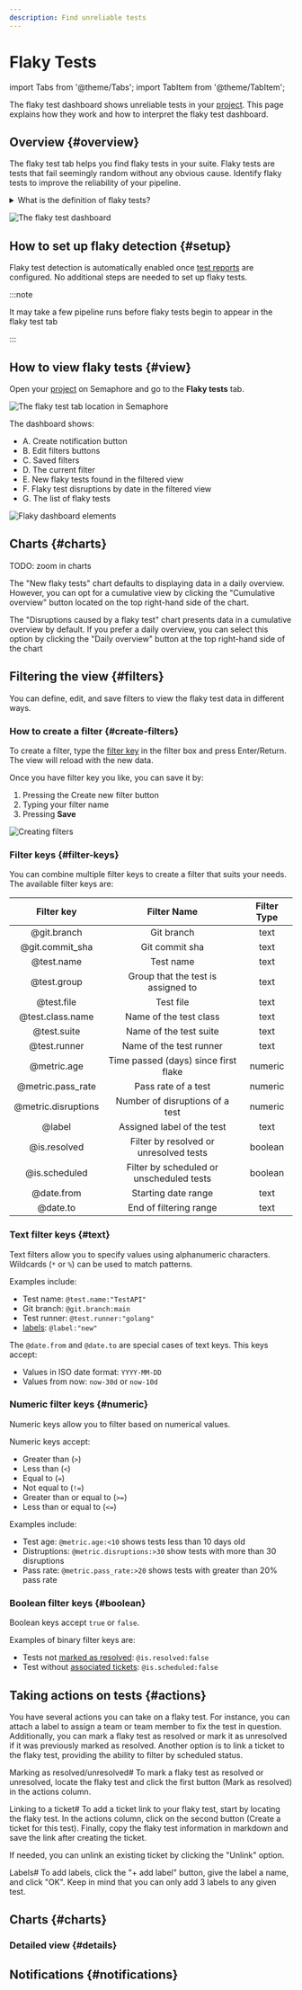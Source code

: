 ```yaml
---
description: Find unreliable tests
---
```


# Flaky Tests

import Tabs from '@theme/Tabs';
import TabItem from '@theme/TabItem';

The flaky test dashboard shows unreliable tests in your [project](./projects). This page explains how they work and how to interpret the flaky test dashboard.

## Overview {#overview}

The flaky test tab helps you find flaky tests in your suite. Flaky tests are tests that fail seemingly random without any obvious cause. Identify flaky tests to improve the reliability of your pipeline.

<details>
<summary>What is the definition of flaky tests?</summary>
<div>

A test is considered flaky when one of these conditions happen:

- The test produces different results for the same Git commit
- A passing test that begins to behave unreliably once merged into a branch

</div>
</details>

![The flaky test dashboard](./img/flaky-test-ui-overview.jpg)

## How to set up flaky detection {#setup}

Flaky test detection is automatically enabled once [test reports](./test-reports) are configured. No additional steps are needed to set up flaky tests.

:::note 

It may take a few pipeline runs before flaky tests begin to appear in the flaky test tab

:::

## How to view flaky tests {#view}

Open your [project](./projects) on Semaphore and go to the **Flaky tests** tab.

![The flaky test tab location in Semaphore](./img/flaky-test-tab.jpg)

The dashboard shows:

- A. Create notification button
- B. Edit filters buttons
- C. Saved filters
- D. The current filter
- E. New flaky tests found in the filtered view
- F. Flaky test disruptions by date in the filtered view
- G. The list of flaky tests

![Flaky dashboard elements](./img/flaky-dashboard-elements.jpg)

## Charts {#charts}

TODO: zoom in charts

The "New flaky tests" chart defaults to displaying data in a daily overview. However, you can opt for a cumulative view by clicking the "Cumulative overview" button located on the top right-hand side of the chart.

The "Disruptions caused by a flaky test" chart presents data in a cumulative overview by default. If you prefer a daily overview, you can select this option by clicking the "Daily overview" button at the top right-hand side of the chart

## Filtering the view {#filters}

You can define, edit, and save filters to view the flaky test data in different ways.

### How to create a filter {#create-filters}

To create a filter, type the [filter key](#filter-key) in the filter box and press Enter/Return. The view will reload with the new data.

Once you have filter key you like, you can save it by:

1. Pressing the Create new filter button
2. Typing your filter name
3. Pressing **Save**

![Creating filters](./img/creating-filters.jpg)

### Filter keys {#filter-keys}

You can combine multiple filter keys to create a filter that suits your needs. The available filter keys are:

| Filter key        | Filter Name         | Filter Type         |
| :--------------:  | :-----------------: | :-----------------: | 
| @git.branch       | Git branch          | text                |
| @git.commit_sha   | Git commit sha      | text                |
| @test.name        | Test name           | text                |
| @test.group       | Group that the test is assigned to | text |
| @test.file        | Test file           | text                |
| @test.class.name  | Name of the test class | text             |
| @test.suite       | Name of the test suite | text             |
| @test.runner      | Name of the test runner | text            |
| @metric.age       | Time passed (days) since first flake | numeric |
| @metric.pass_rate | Pass rate of a test | numeric             |
| @metric.disruptions | Number of disruptions of a test | numeric |
| @label            | Assigned label of the test | text           |
| @is.resolved      | Filter by resolved or unresolved tests | boolean |
| @is.scheduled     | Filter by scheduled or unscheduled tests | boolean |
| @date.from        | Starting date range   | text             | 
| @date.to          | End of filtering range | text        | 

### Text filter keys {#text}

Text filters allow you to specify values using alphanumeric characters. Wildcards (`*` or `%`) can be used to match patterns.

Examples include:

- Test name: `@test.name:"TestAPI"`
- Git branch: `@git.branch:main`
- Test runner: `@test.runner:"golang"`
- [labels](#labels): `@label:"new"`

The `@date.from` and `@date.to` are special cases of text keys. This keys accept:

- Values in ISO date format: `YYYY-MM-DD`
- Values from now: `now-30d` or `now-10d`

### Numeric filter keys {#numeric}

Numeric keys allow you to filter based on numerical values. 

Numeric keys accept:

- Greater than (`>`)
- Less than (`<`)
- Equal to (`=`)
- Not equal to (`!=`)
- Greater than or equal to (`>=`)
- Less than or equal to (`<=`)

Examples include:

- Test age: `@metric.age:<10` shows tests less than 10 days old
- Distruptions: `@metric.disruptions:>30` show tests with more than 30 disruptions
- Pass rate: `@metric.pass_rate:>20` shows tests with greater than 20% pass rate

### Boolean filter keys {#boolean}

Boolean keys accept `true` or `false`. 

Examples of binary filter keys are:

- Tests not [marked as resolved](#actions): `@is.resolved:false`
- Test without [associated tickets](#actions): `@is.scheduled:false`

## Taking actions on tests {#actions}

You have several actions you can take on a flaky test. For instance, you can attach a label to assign a team or team member to fix the test in question. Additionally, you can mark a flaky test as resolved or mark it as unresolved if it was previously marked as resolved. Another option is to link a ticket to the flaky test, providing the ability to filter by scheduled status.

Marking as resolved/unresolved#
To mark a flaky test as resolved or unresolved, locate the flaky test and click the first button (Mark as resolved) in the actions column.

Linking to a ticket#
To add a ticket link to your flaky test, start by locating the flaky test. In the actions column, click on the second button (Create a ticket for this test). Finally, copy the flaky test information in markdown and save the link after creating the ticket.

If needed, you can unlink an existing ticket by clicking the "Unlink" option.

Labels#
To add labels, click the "+ add label" button, give the label a name, and click "OK". Keep in mind that you can only add 3 labels to any given test.

## Charts {#charts}

### Detailed view {#details}

## Notifications {#notifications}



